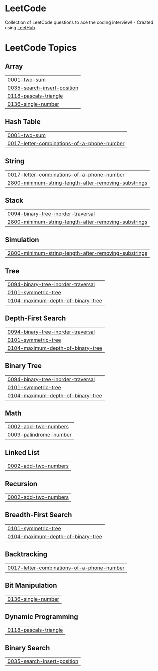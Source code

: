 # LeetCode
Collection of LeetCode questions to ace the coding interview! - Created using [LeetHub](https://github.com/QasimWani/LeetHub)

<!---LeetCode Topics Start-->
# LeetCode Topics
## Array
|  |
| ------- |
| [0001-two-sum](https://github.com/wsh096/LeetCode/tree/master/0001-two-sum) |
| [0035-search-insert-position](https://github.com/wsh096/LeetCode/tree/master/0035-search-insert-position) |
| [0118-pascals-triangle](https://github.com/wsh096/LeetCode/tree/master/0118-pascals-triangle) |
| [0136-single-number](https://github.com/wsh096/LeetCode/tree/master/0136-single-number) |
## Hash Table
|  |
| ------- |
| [0001-two-sum](https://github.com/wsh096/LeetCode/tree/master/0001-two-sum) |
| [0017-letter-combinations-of-a-phone-number](https://github.com/wsh096/LeetCode/tree/master/0017-letter-combinations-of-a-phone-number) |
## String
|  |
| ------- |
| [0017-letter-combinations-of-a-phone-number](https://github.com/wsh096/LeetCode/tree/master/0017-letter-combinations-of-a-phone-number) |
| [2800-minimum-string-length-after-removing-substrings](https://github.com/wsh096/LeetCode/tree/master/2800-minimum-string-length-after-removing-substrings) |
## Stack
|  |
| ------- |
| [0094-binary-tree-inorder-traversal](https://github.com/wsh096/LeetCode/tree/master/0094-binary-tree-inorder-traversal) |
| [2800-minimum-string-length-after-removing-substrings](https://github.com/wsh096/LeetCode/tree/master/2800-minimum-string-length-after-removing-substrings) |
## Simulation
|  |
| ------- |
| [2800-minimum-string-length-after-removing-substrings](https://github.com/wsh096/LeetCode/tree/master/2800-minimum-string-length-after-removing-substrings) |
## Tree
|  |
| ------- |
| [0094-binary-tree-inorder-traversal](https://github.com/wsh096/LeetCode/tree/master/0094-binary-tree-inorder-traversal) |
| [0101-symmetric-tree](https://github.com/wsh096/LeetCode/tree/master/0101-symmetric-tree) |
| [0104-maximum-depth-of-binary-tree](https://github.com/wsh096/LeetCode/tree/master/0104-maximum-depth-of-binary-tree) |
## Depth-First Search
|  |
| ------- |
| [0094-binary-tree-inorder-traversal](https://github.com/wsh096/LeetCode/tree/master/0094-binary-tree-inorder-traversal) |
| [0101-symmetric-tree](https://github.com/wsh096/LeetCode/tree/master/0101-symmetric-tree) |
| [0104-maximum-depth-of-binary-tree](https://github.com/wsh096/LeetCode/tree/master/0104-maximum-depth-of-binary-tree) |
## Binary Tree
|  |
| ------- |
| [0094-binary-tree-inorder-traversal](https://github.com/wsh096/LeetCode/tree/master/0094-binary-tree-inorder-traversal) |
| [0101-symmetric-tree](https://github.com/wsh096/LeetCode/tree/master/0101-symmetric-tree) |
| [0104-maximum-depth-of-binary-tree](https://github.com/wsh096/LeetCode/tree/master/0104-maximum-depth-of-binary-tree) |
## Math
|  |
| ------- |
| [0002-add-two-numbers](https://github.com/wsh096/LeetCode/tree/master/0002-add-two-numbers) |
| [0009-palindrome-number](https://github.com/wsh096/LeetCode/tree/master/0009-palindrome-number) |
## Linked List
|  |
| ------- |
| [0002-add-two-numbers](https://github.com/wsh096/LeetCode/tree/master/0002-add-two-numbers) |
## Recursion
|  |
| ------- |
| [0002-add-two-numbers](https://github.com/wsh096/LeetCode/tree/master/0002-add-two-numbers) |
## Breadth-First Search
|  |
| ------- |
| [0101-symmetric-tree](https://github.com/wsh096/LeetCode/tree/master/0101-symmetric-tree) |
| [0104-maximum-depth-of-binary-tree](https://github.com/wsh096/LeetCode/tree/master/0104-maximum-depth-of-binary-tree) |
## Backtracking
|  |
| ------- |
| [0017-letter-combinations-of-a-phone-number](https://github.com/wsh096/LeetCode/tree/master/0017-letter-combinations-of-a-phone-number) |
## Bit Manipulation
|  |
| ------- |
| [0136-single-number](https://github.com/wsh096/LeetCode/tree/master/0136-single-number) |
## Dynamic Programming
|  |
| ------- |
| [0118-pascals-triangle](https://github.com/wsh096/LeetCode/tree/master/0118-pascals-triangle) |
## Binary Search
|  |
| ------- |
| [0035-search-insert-position](https://github.com/wsh096/LeetCode/tree/master/0035-search-insert-position) |
<!---LeetCode Topics End-->